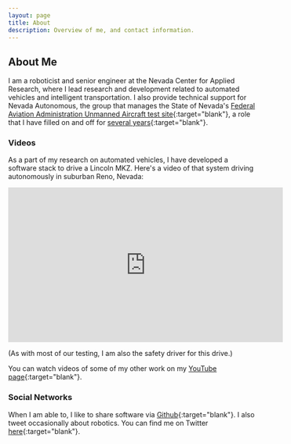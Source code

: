 ```yaml
---
layout: page
title: About
description: Overview of me, and contact information.
---
```


## About Me

I am a roboticist and senior engineer at the Nevada Center for Applied
Research, where I lead research and development related to automated
vehicles and intelligent transportation. I also provide technical
support for Nevada Autonomous, the group that manages the State of
Nevada's [Federal Aviation Administration Unmanned Aircraft test
site](https://www.faa.gov/uas/programs_partnerships/test_sites/locations#nv){:target="blank"},
a role that I have filled on and off for [several
years](https://www.nasa.gov/feature/ames/nasa-marks-success-for-most-complex-drone-traffic-management-test-yet-at-faa-test-sites){:target="blank"}.

### Videos

As a part of my research on automated vehicles, I have developed a
software stack to drive a Lincoln MKZ. Here's a video of that system
driving autonomously in suburban Reno, Nevada:

<p style="text-align:center">
<iframe width="560" height="315" src="https://www.youtube.com/embed/UNSX7YNIygc" title="YouTube video player" frameborder="0" allow="autoplay; encrypted-media" allowfullscreen></iframe>
</p>

(As with most of our testing, I am also the safety driver for this
drive.) 

You can watch videos of some of my other work on my [YouTube
page](http://www.youtube.com/user/rkell209){:target="blank"}.

### Social Networks

When I am able to, I like to share software via
[Github](https://github.com/RichardKelley){:target="blank"}. I also
tweet occasionally about robotics. You can find me on Twitter
[here](https://twitter.com/richardkelley){:target="blank"}. 
